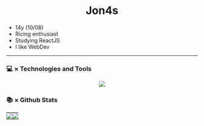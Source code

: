 <h1 align="center">Jon4s</h1>

- 14y (10/08)
- Ricing enthusiast
- Studying ReactJS
- I like WebDev
<hr/>

### 💻 × Technologies and Tools

  <p align="center">
    <a href="https://skillicons.dev">
      <img src='https://skillicons.dev/icons?i=react,tailwind,git,nodejs,postgres,redis,nextjs,discord,vue,js,linux,md,sass,bash,electron' />
    </a>
  </p>

### 📚 × Github Stats

<table>
  <tr>
    <td style="padding: 0; width=50%">
        <img src="https://github-readme-stats.vercel.app/api/?username=yJon4ss&show_icons=true&title_color=539BF5&text_color=9f9f9f&bg_color=00000000&hide_border=true&icon_color=539BF5&hide_title=true&count_private=true"/>
    </td>
      <td style="padding: 0; width=50%">
        <img src="https://github-readme-stats.vercel.app/api/top-langs/?username=yJon4ss&show_icons=true&title_color=539BF5&text_color=9f9f9f&bg_color=00000000&hide_border=true&icon_color=00000000&count_private=true"/>
    </td>
  </tr>
</table>
